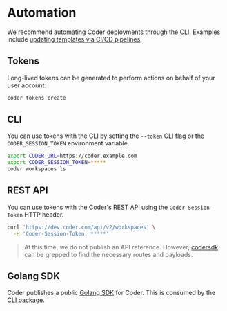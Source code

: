 # Automation

We recommend automating Coder deployments through the CLI. Examples include [updating templates via CI/CD pipelines](../templates/change-management.md).

## Tokens

Long-lived tokens can be generated to perform actions on behalf of your user account:

```sh
coder tokens create
```

## CLI

You can use tokens with the CLI by setting the `--token` CLI flag or the `CODER_SESSION_TOKEN`
environment variable.

```sh
export CODER_URL=https://coder.example.com
export CODER_SESSION_TOKEN=*****
coder workspaces ls
```

## REST API

You can use tokens with the Coder's REST API using the `Coder-Session-Token` HTTP header.

```sh
curl 'https://dev.coder.com/api/v2/workspaces' \
  -H 'Coder-Session-Token: *****'
```

> At this time, we do not publish an API reference. However, [codersdk](https://github.com/coder/coder/tree/main/codersdk) can be grepped to find the necessary routes and payloads.

## Golang SDK

Coder publishes a public [Golang SDK](https://pkg.go.dev/github.com/coder/coder/codersdk) for Coder. This is consumed by the [CLI package](https://github.com/coder/coder/tree/main/cli).
